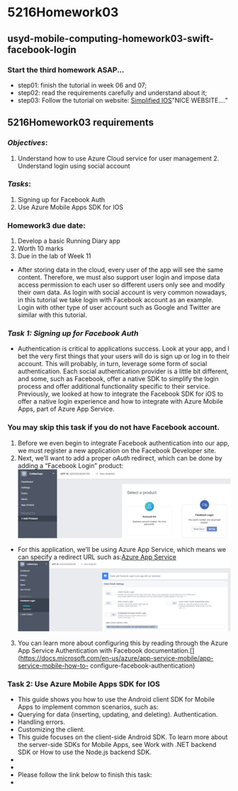 # 5216Homework03
## usyd-mobile-computing-homework03-swift-facebook-login
### Start the third homework ASAP...
- step01:
finish  the tutorial in week 06 and 07;
- step02:
read the requirements carefully and understand about it;
- step03:
Follow the tutorial on website: [Simplified IOS](https://www.simplifiedios.net/facebook-login-swift-3-tutorial/)"NICE WEBSITE...."

## 5216Homework03 requirements
### *Objectives*:
1. Understand how to use Azure Cloud service for user management 2. Understand login using social account
### *Tasks*:
1. Signing up for Facebook Auth
2. Use Azure Mobile Apps SDK for IOS
### Homework3 due date:
1. Develop a basic Running Diary app
2. Worth 10 marks
3. Due in the lab of Week 11

- After storing data in the cloud, every user of the app will see the same content. Therefore, we must also support user login and impose data access permission to each user so different users only see and modify their own data. As login with social account is very common nowadays, in this tutorial we take login with Facebook account as an example. Login with other type of user account such as Google and Twitter are similar with this tutorial.
### *Task 1: Signing up for Facebook Auth*
- Authentication is critical to applications success. Look at your app, and I bet the very first things that your users will do is sign up or log in to their account. This will probably, in turn, leverage some form of social authentication. Each social authentication provider is a little bit different, and some, such as Facebook, offer a native SDK to simplify the login process and offer additional functionality specific to their service. Previously, we looked at how to integrate the Facebook SDK for iOS to offer a native login experience and how to integrate with Azure Mobile Apps, part of Azure App Service.
### You may skip this task if you do not have Facebook account.
1. Before we even begin to integrate Facebook authentication into our app, we must register a new application on the Facebook Developer site. [](https://developers.facebook.com/)
2. Next, we’ll want to add a proper _oAuth_ redirect, which can be done by adding a “Facebook Login” product:<br /> ![](1.png)
- For this application, we’ll be using Azure App Service, which means we can specify a redirect URL such as:[Azure App Service](https://[AppServiceApplicationURL]/.auth/login/facebook/callback) ![](2.png)
3. You can learn more about configuring this by reading through the Azure App Service Authentication with Facebook documentation.[](https://docs.microsoft.com/en-us/azure/app-service-mobile/app-service-mobile-how-to- configure-facebook-authentication)
### Task 2: Use Azure Mobile Apps SDK for IOS
- This guide shows you how to use the Android client SDK for Mobile Apps to implement common scenarios, such as:
- Querying for data (inserting, updating, and deleting). Authentication.
- Handling errors.
- Customizing the client.
- This guide focuses on the client-side Android SDK. To learn more about the server-side SDKs for Mobile Apps, see Work with .NET backend SDK or How to use the Node.js backend SDK.
- [](https://docs.microsoft.com/en-us/azure/app-service-mobile/app-service-mobile-dotnet-backend-how-to-use-server-sdk)
- [](https://docs.microsoft.com/en-us/azure/app-service-mobile/app-service-mobile-node-backend-how-to-use-server-sdk)
- Please follow the link below to finish this task:
- [](https://docs.microsoft.com/en-us/azure/app-service-mobile/app-service-mobile-ios-how-to-use-client-library)





